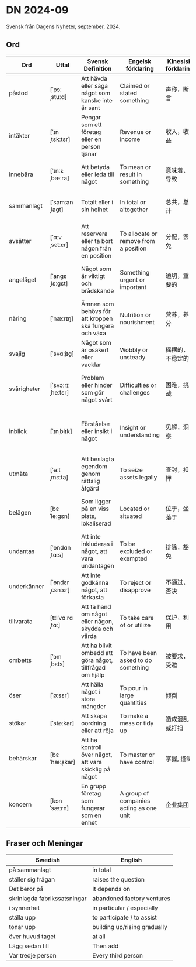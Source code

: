 # DN 2024-09
Svensk från Dagens Nyheter, september, 2024.

## Ord

| Ord   | Uttal           | Svensk Definition                                         | Engelsk förklaring                      | Kinesisk förklaring   | Exempel mening                                         |
|-------|-----------------|------------------------------------------------------------|-----------------------------------------|-----------------------|--------------------------------------------------------|
| påstod | [ˈpɔːˌstuːd] | Att hävda eller säga något som kanske inte är sant | Claimed or stated something | 声称，断言 | Han påstod att han hade sett något märkligt i skogen. |
| intäkter | [ˈɪnˌtɛkːtɛr] | Pengar som ett företag eller en person tjänar | Revenue or income | 收入，收益 | Företagets intäkter ökade med 20 % under det senaste året. |
| innebära | [ˈɪnːɛˌbæːra] | Att betyda eller leda till något | To mean or result in something | 意味着，导致 | Förändringen kan innebära stora kostnader för företaget. |
| sammanlagt | [ˈsamːanˌlaɡt] | Totalt eller i sin helhet | In total or altogether | 总共，总计 | De tjänade sammanlagt 50 000 kronor under månaden. |
| avsätter | [ˈɑːvˌsɛtːɛr] | Att reservera eller ta bort någon från en position | To allocate or remove from a position | 分配，罢免 | Regeringen avsätter pengar för nya projekt. |
| angeläget | [ˈanɡɛˌlɛːɡɛt] | Något som är viktigt och brådskande | Something urgent or important | 迫切，重要的 | Det är angeläget att vi tar itu med problemet omedelbart. |
| näring | [ˈnæːrɪŋ] | Ämnen som behövs för att kroppen ska fungera och växa | Nutrition or nourishment | 营养，养分 | Frukt och grönsaker ger viktig näring för kroppen. |
| svajig | [ˈsvɑːjɪɡ] | Något som är osäkert eller vacklar | Wobbly or unsteady | 摇摆的，不稳定的 | Den gamla stolen känns svajig när man sitter på den. |
| svårigheter | [ˈsvɔːrɪˌheːtɛr] | Problem eller hinder som gör något svårt | Difficulties or challenges | 困难，挑战 | Hon har haft många svårigheter under sin utbildning. |
| inblick | [ˈɪnˌblɪk] | Förståelse eller insikt i något | Insight or understanding | 见解，洞察 | Hon fick en inblick i företagets verksamhet under praktikperioden. |
| utmäta | [ˈʉːtˌmɛːta] | Att beslagta egendom genom rättslig åtgärd | To seize assets legally | 查封，扣押 | Kronofogden kan utmäta egendom om skulden inte betalas i tid. |
| belägen | [bɛˈleːɡɛn] | Som ligger på en viss plats, lokaliserad | Located or situated | 位于，坐落于 | Huset är beläget vid stranden med utsikt över havet. |
| undantas | [ˈɵndɑnˌtɑːs] | Att inte inkluderas i något, att vara undantagen | To be excluded or exempted | 排除，豁免 | Vissa regler undantas för särskilda fall. |
| underkänner | [ˈɵndɛrˌɕɛnːɛr] | Att inte godkänna något, att förkasta | To reject or disapprove | 不通过，否决 | Domaren underkände målet på grund av offside. |
| tillvarata | [tɪlˈvɑːrɑˌtɑː] | Att ta hand om något eller någon, skydda och vårda | To take care of or utilize | 保护，利用 | Vi måste tillvarata resurserna för framtida generationer. |
| ombetts | [ˈɔmˌbɛts] | Att ha blivit ombedd att göra något, tillfrågad om hjälp | To have been asked to do something | 被要求，受邀 | Han har ombetts att delta i mötet nästa vecka. |
| öser | [ˈøːsɛr] | Att hälla något i stora mängder | To pour in large quantities | 倾倒 | Det öser ner regn just nu. |
| stökar | [ˈstøːkar] | Att skapa oordning eller att röja | To make a mess or tidy up | 造成混乱或打扫 | Barnen stökar runt i vardagsrummet. |
| behärskar | [bɛˈhæːʂkar] | Att ha kontroll över något, att vara skicklig på något | To master or have control | 掌握, 控制 | Hon behärskar flera språk flytande. |
| koncern | [kɔnˈsæːrn] | En grupp företag som fungerar som en enhet | A group of companies acting as one unit | 企业集团 | Koncernen består av flera dotterbolag inom olika branscher. |


## Fraser och Meningar
| Swedish       | English         |
|---------------|-----------------|
| på sammanlagt | in total |
| ställer sig frågan | raises the question |
| Det beror på | It depends on |
| skrinlagda fabrikssatsningar | abandoned factory ventures |
| i synnerhet | in particular / especially |
| ställa upp | to participate / to assist |
| tonar upp | building up/rising gradually |
| över huvud taget | at all |
| Lägg sedan till | Then add |
| Var tredje person | Every third person |